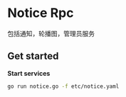 # Notice Rpc

包括通知，轮播图，管理员服务

## Get started

**Start services**

```bash
go run notice.go -f etc/notice.yaml
```
